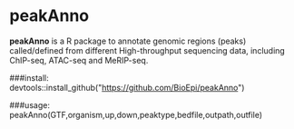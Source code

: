 # peakAnno

**peakAnno** is a R package to annotate genomic regions (peaks) called/defined from different High-throughput sequencing data, including ChIP-seq, ATAC-seq and MeRIP-seq. 

###install:  
devtools::install_github("https://github.com/BioEpi/peakAnno")

###usage:  
peakAnno(GTF,organism,up,down,peaktype,bedfile,outpath,outfile)
